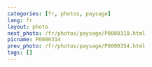 ```yaml
---
categories: [fr, photos, paysage]
lang: fr
layout: photo
next_photo: /fr/photos/paysage/P0000310.html
picname: P0000314
prev_photo: /fr/photos/paysage/P0000354.html
tags: []
---
```

